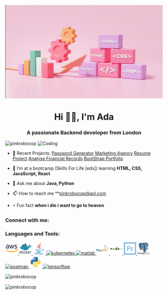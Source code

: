 <p align= "center"> 
  <img src="https://github.com/Pinkrobocop/Pinkrobocop/blob/main/GitHub%20main%20header.png" width="990" height= "297" title="Pink software female black coder" </p>

<h1 align="center">Hi 👋🏾, I'm Ada</h1>
<h3 align="center">A passionate Backend developer from London</h3>
<img align="right" alt="Coding" width="400" src="https://ab4ir.org/wp-content/uploads/2021/01/30cde9b2-65c2-4a5c-9fe2-4d5ffe5b2c81.gif">

<p align="left"> <img src="https://komarev.com/ghpvc/?username=pinkrobocop&label=Profile%20views&color=0e75b6&style=flat" alt="pinkrobocop" /> </p>

- 🔭 Recent Projects: [Password Generator](https://pinkrobocop.github.io/M5C/) [Marketing Agency](https://pinkrobocop.github.io/css-demo-site/) [Resume Project](https://pinkrobocop.github.io/Resume-project/) [Analyse Financial Records](https://pinkrobocop.github.io/New-Finance-Console/) [BootStrap Portfolio](https://pinkrobocop.github.io/Adaeze-Bootstrap-Portfolio/) 

- 🌱 I’m at a bootcamp (Skills For Life [edx]) learning **HTML, CSS, JavaScript, React**

- 💬 Ask me about **Java, Python**

- 📫 How to reach me **pinkrobocop@aol.com

- ⚡ Fun fact **when i die i want to go to heaven**

<h3 align="left">Connect with me:</h3>
<p align="left">
</p>

<h3 align="left">Languages and Tools:</h3>
<p align="left"> <a href="https://aws.amazon.com" target="_blank" rel="noreferrer"> <img src="https://raw.githubusercontent.com/devicons/devicon/master/icons/amazonwebservices/amazonwebservices-original-wordmark.svg" alt="aws" width="40" height="40"/> </a> <a href="https://www.docker.com/" target="_blank" rel="noreferrer"> <img src="https://raw.githubusercontent.com/devicons/devicon/master/icons/docker/docker-original-wordmark.svg" alt="docker" width="40" height="40"/> </a> <a href="https://www.java.com" target="_blank" rel="noreferrer"> <img src="https://raw.githubusercontent.com/devicons/devicon/master/icons/java/java-original.svg" alt="java" width="40" height="40"/> </a> <a href="https://kubernetes.io" target="_blank" rel="noreferrer"> <img src="https://www.vectorlogo.zone/logos/kubernetes/kubernetes-icon.svg" alt="kubernetes" width="40" height="40"/> </a> <a href="https://www.mathworks.com/" target="_blank" rel="noreferrer"> <img src="https://upload.wikimedia.org/wikipedia/commons/2/21/Matlab_Logo.png" alt="matlab" width="40" height="40"/> </a> <a href="https://www.mysql.com/" target="_blank" rel="noreferrer"> <img src="https://raw.githubusercontent.com/devicons/devicon/master/icons/mysql/mysql-original-wordmark.svg" alt="mysql" width="40" height="40"/> </a> <a href="https://nodejs.org" target="_blank" rel="noreferrer"> <img src="https://raw.githubusercontent.com/devicons/devicon/master/icons/nodejs/nodejs-original-wordmark.svg" alt="nodejs" width="40" height="40"/> </a> <a href="https://www.photoshop.com/en" target="_blank" rel="noreferrer"> <img src="https://raw.githubusercontent.com/devicons/devicon/master/icons/photoshop/photoshop-line.svg" alt="photoshop" width="40" height="40"/> </a> <a href="https://www.postgresql.org" target="_blank" rel="noreferrer"> <img src="https://raw.githubusercontent.com/devicons/devicon/master/icons/postgresql/postgresql-original-wordmark.svg" alt="postgresql" width="40" height="40"/> </a> <a href="https://postman.com" target="_blank" rel="noreferrer"> <img src="https://www.vectorlogo.zone/logos/getpostman/getpostman-icon.svg" alt="postman" width="40" height="40"/> </a> <a href="https://www.python.org" target="_blank" rel="noreferrer"> <img src="https://raw.githubusercontent.com/devicons/devicon/master/icons/python/python-original.svg" alt="python" width="40" height="40"/> </a> <a href="https://www.tensorflow.org" target="_blank" rel="noreferrer"> <img src="https://www.vectorlogo.zone/logos/tensorflow/tensorflow-icon.svg" alt="tensorflow" width="40" height="40"/> </a> </p>

<p><img align="center" src="https://github-readme-stats.vercel.app/api/top-langs?username=pinkrobocop&show_icons=true&locale=en&layout=compact" alt="pinkrobocop" /></p>

<p><img align="center" src="https://github-readme-streak-stats.herokuapp.com/?user=pinkrobocop&" alt="pinkrobocop" /></p>
